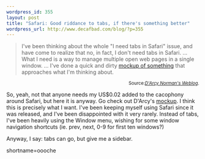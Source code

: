 ```yaml
--- 
wordpress_id: 355
layout: post
title: "Safari: Good riddance to tabs, if there's something better"
wordpress_url: http://www.decafbad.com/blog/?p=355
---
```

<blockquote cite="http://homepage.mac.com/dnorman/blog/2003/01/16#TabsInSafari">I've been thinking about the whole "I need tabs in Safari" issue, and have come to realize that no, in fact, I don't need tabs in Safari. ... What I need is a way to manage multiple open web pages in a single window. ... I've done a quick and dirty <a href="http://homepage.mac.com/dnorman/SafariTabs.png">mockup of something</a> that approaches what I'm thinking about. </blockquote><div class="credit" align="right"><small>Source:<cite><a href="http://homepage.mac.com/dnorman/blog/2003/01/16#TabsInSafari">D'Arcy Norman's Weblog</a></cite>.</small></div>
<p>So, yeah, not that anyone needs my US$0.02 added to the cacophony around Safari, but here it is anyway.  Go check out D'Arcy's <a href="http://homepage.mac.com/dnorman/SafariTabs.png">mockup</a>.  I think this is precisely what I want.  I've been keeping myself using Safari since it was released, and I've been disappointed with it very rarely.  Instead of tabs, I've been heavily using the Window menu, wishing for some window navigation shortcuts (ie. prev, next, 0-9 for first ten windows?)</p>
<p>Anyway, I say: tabs can go, but give me a sidebar.</p>
<!--more-->
shortname=oooche

